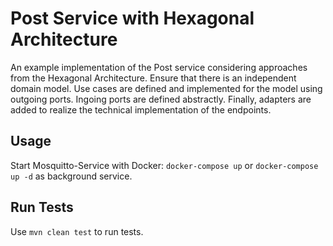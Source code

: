 # Post Service with Hexagonal Architecture

An example implementation of the Post service considering approaches from the Hexagonal Architecture. Ensure that there is an independent domain model. Use cases are defined and implemented for the model using outgoing ports. Ingoing ports are defined abstractly. Finally, adapters are added to realize the technical implementation of the endpoints.

## Usage

Start Mosquitto-Service with Docker: `docker-compose up` or `docker-compose up -d` as background service.

## Run Tests

Use `mvn clean test` to run tests.